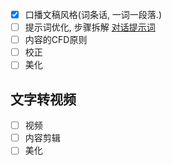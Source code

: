 - [x]  口播文稿风格(词条话, 一词一段落.)
- [ ]  提示词优化, 步骤拆解 [对话提示词](../AI/ChatGPT/对话提示词.md)
- [ ]  内容的CFD原则
- [ ]  校正
- [ ]  美化
## 文字转视频
- [ ] 视频
- [ ] 内容剪辑
- [ ] 美化

